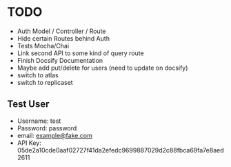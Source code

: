 # TODO
- Auth Model / Controller / Route
- Hide certain Routes behind Auth
- Tests Mocha/Chai
- Link second API to some kind of query route
- Finish Docsify Documentation
- Maybe add put/delete for users (need to update on docsify)
- switch to atlas
- switch to replicaset

## Test User
- Username: test
- Password: password
- email: example@fake.com
- API Key: 05de2a10cde0aaf02727f41da2efedc9699887029d2c88fbca69fa7e8aed2611
